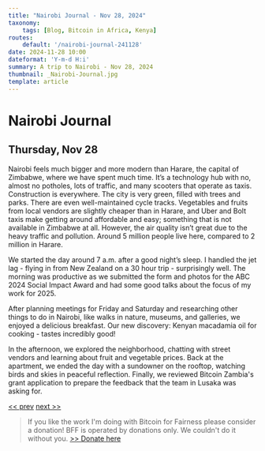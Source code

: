 ```yaml
---
title: "Nairobi Journal - Nov 28, 2024"
taxonomy:
    tags: [Blog, Bitcoin in Africa, Kenya]
routes:
    default: '/nairobi-journal-241128'
date: 2024-11-28 10:00
dateformat: 'Y-m-d H:i'
summary: A trip to Nairobi - Nov 28, 2024
thumbnail: _Nairobi-Journal.jpg
template: article
---
```


# Nairobi Journal

## Thursday, Nov 28

Nairobi feels much bigger and more modern than Harare, the capital of Zimbabwe, where we have spent much time. It’s a technology hub with no, almost no potholes, lots of traffic, and many scooters that operate as taxis. Construction is everywhere. The city is very green, filled with trees and parks. There are even well-maintained cycle tracks. Vegetables and fruits from local vendors are slightly cheaper than in Harare, and Uber and Bolt taxis make getting around affordable and easy; something that is not available in Zimbabwe at all. However, the air quality isn’t great due to the heavy traffic and pollution. Around 5 million people live here, compared to 2 million in Harare.

We started the day around 7 a.m. after a good night’s sleep. I handled the jet lag - flying in from New Zealand on a 30 hour trip - surprisingly well. The morning was productive as we submitted the form and photos for the ABC 2024 Social Impact Award and had some good talks about the focus of my work for 2025.

After planning meetings for Friday and Saturday and researching other things to do in Nairobi, like walks in nature, museums, and galleries, we enjoyed a delicious breakfast. Our new discovery: Kenyan macadamia oil for cooking - tastes incredibly good!

In the afternoon, we explored the neighborhood, chatting with street vendors and learning about fruit and vegetable prices. Back at the apartment, we ended the day with a sundowner on the rooftop, watching birds and skies in peaceful reflection. Finally, we reviewed Bitcoin Zambia's grant application to prepare the feedback that the team in Lusaka was asking for.

[<< prev](/nairobi-journal-241127) [next >>](/nairobi-journal-241129) 

> If you like the work I'm doing with Bitcoin for Fairness please consider a donation! BFF is operated by donations only. We couldn't do it without you. [>> Donate here](https://bffbtc.org/donate/)